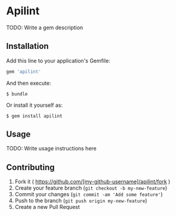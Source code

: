 # Apilint

TODO: Write a gem description

## Installation

Add this line to your application's Gemfile:

```ruby
gem 'apilint'
```

And then execute:

    $ bundle

Or install it yourself as:

    $ gem install apilint

## Usage

TODO: Write usage instructions here

## Contributing

1. Fork it ( https://github.com/[my-github-username]/apilint/fork )
2. Create your feature branch (`git checkout -b my-new-feature`)
3. Commit your changes (`git commit -am 'Add some feature'`)
4. Push to the branch (`git push origin my-new-feature`)
5. Create a new Pull Request
